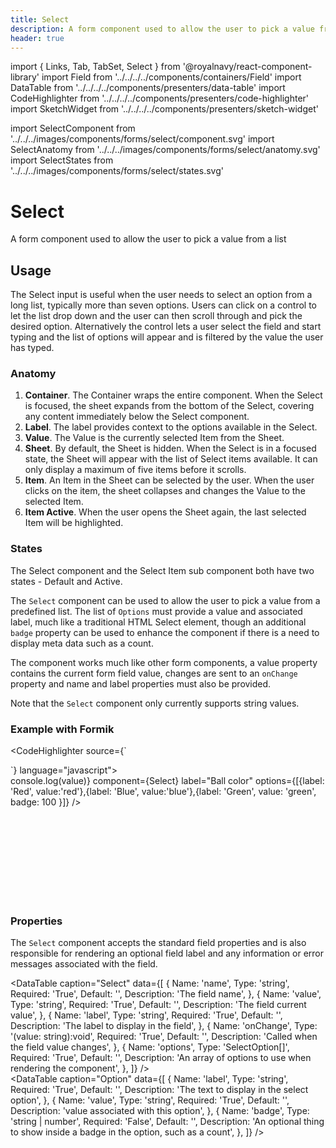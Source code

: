 ```yaml
---
title: Select
description: A form component used to allow the user to pick a value from a list
header: true
---
```


import { Links, Tab, TabSet, Select } from '@royalnavy/react-component-library'
import Field from '../../../../components/containers/Field'
import DataTable from '../../../../components/presenters/data-table'
import CodeHighlighter from '../../../../components/presenters/code-highlighter'
import SketchWidget from '../../../../components/presenters/sketch-widget'

import SelectComponent from '../../../images/components/forms/select/component.svg'
import SelectAnatomy from '../../../images/components/forms/select/anatomy.svg'
import SelectStates from '../../../images/components/forms/select/states.svg'

# Select
A form component used to allow the user to pick a value from a list
<SelectComponent />

## Usage
The Select input is useful when the user needs to select an option from a long list, typically more than seven options. Users can click on a control to let the list drop down and the user can then scroll through and pick the desired option. Alternatively the control lets a user select the field and start typing and the list of options will appear and is filtered by the value the user has typed.

<TabSet>

<Tab title="Design">

<SketchWidget name="Select" href="/standards-toolkit.sketch" /> 

### Anatomy

<SelectAnatomy />

1. **Container**. The Container wraps the entire component. When the Select is focused, the sheet expands from the bottom of the Select, covering any content immediately below the Select component.
2. **Label**. The label provides context to the options available in the Select.
3. **Value**. The Value is the currently selected Item from the Sheet.
4. **Sheet**. By default, the Sheet is hidden. When the Select is in a focused state, the Sheet will appear with the list of Select items available. It can only display a maximum of five items before it scrolls.
5. **Item**. An Item in the Sheet can be selected by the user. When the user clicks on the item, the sheet collapses and changes the Value to the selected Item.
6. **Item Active**. When the user opens the Sheet again, the last selected Item will be highlighted.

### States

<SelectStates />

The Select component and the Select Item sub component both have two states - Default and Active.

</Tab>

<Tab title="Develop">

The `Select` component can be used to allow the user to pick a value from a predefined list. The list of `Options` must provide a value and associated label, much like a traditional HTML Select element, though an additional `badge` property can be used to enhance the component if there is a need to display meta data such as a count.

The component works much like other form components, a value property contains the current form field value, changes are sent to an `onChange` property and name and label properties must also be provided.

Note that the `Select` component only currently supports string values.

### Example with Formik
<CodeHighlighter source={`<Formik initialValues={initialValues} onSubmit={onSubmit} validationSchema={validationSchema}>

<Form>
  <Field name="colour" component={Select} label="Ball colour" options={options} />

</Form>
</Formik>`} language="javascript">
  <div style="height: 200px">
      <Field name="colour" onChange={(value) => console.log(value)} component={Select} label="Ball color" options={[{label: 'Red', value:'red'},{label: 'Blue', value:'blue'},{label: 'Green', value: 'green', badge: 100 }]} />
  </div>
</CodeHighlighter>


### Properties
The `Select` component accepts the standard field properties and is also
responsible for rendering an optional field label and any information or error messages associated 
with the field.

<DataTable caption="Select" data={[
  {
    Name: 'name',
    Type: 'string',
    Required: 'True',
    Default: '',
    Description: 'The field name',
  },
  {
    Name: 'value',
    Type: 'string',
    Required: 'True',
    Default: '',
    Description: 'The field current value',
  },
  {
    Name: 'label',
    Type: 'string',
    Required: 'True',
    Default: '',
    Description: 'The label to display in the field',
  },
  {
    Name: 'onChange',
    Type: '(value: string):void',
    Required: 'True',
    Default: '',
    Description: 'Called when the field value changes',
  },
  {
    Name: 'options',
    Type: 'SelectOption[]',
    Required: 'True',
    Default: '',
    Description: 'An array of options to use when rendering the component',
  },
]} />
<br />
<DataTable caption="Option" data={[
  {
    Name: 'label',
    Type: 'string',
    Required: 'True',
    Default: '',
    Description: 'The text to display in the select option',
  },
  {
    Name: 'value',
    Type: 'string',
    Required: 'True',
    Default: '',
    Description: 'value associated with this option',
  },
  {
    Name: 'badge',
    Type: 'string | number',
    Required: 'False',
    Default: '',
    Description: 'An optional thing to show inside a badge in the option, such as a count',
  },
]} />

</Tab>
</TabSet>
